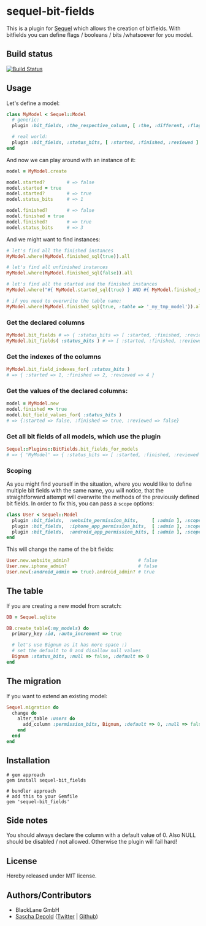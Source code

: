 # sequel-bit-fields

This is a plugin for [Sequel](http://sequel.rubyforge.org/) which allows the creation of bitfields.
With bitfields you can define flags / booleans / bits /whatsoever for you model.

## Build status
[![Build Status](https://secure.travis-ci.org/sdepold/sequel-bit_fields.png)](http://travis-ci.org/sdepold/sequel-bit_fields)

## Usage

Let's define a model:

```ruby
class MyModel < Sequel::Model
  # generic:
  plugin :bit_fields, :the_respective_column, [ :the, :different, :flags, :or, :bits ]

  # real world:
  plugin :bit_fields, :status_bits, [ :started, :finished, :reviewed ]
end
```

And now we can play around with an instance of it:

```ruby
model = MyModel.create

model.started?        # => false
model.started = true
model.started?        # => true
model.status_bits     # => 1

model.finished?       # => false
model.finished = true
model.finished?       # => true
model.status_bits     # => 3
```

And we might want to find instances:

```ruby
# let's find all the finished instances
MyModel.where(MyModel.finished_sql(true)).all

# let's find all unfinished instances
MyModel.where(MyModel.finished_sql(false)).all

# let's find all the started and the finished instances
MyModel.where("#{ MyModel.started_sql(true) } AND #{ MyModel.finished_sql(true) }").all

# if you need to overwrite the table name:
MyModel.where(MyModel.finished_sql(true, :table => '_my_tmp_model')).all
```

### Get the declared columns

```ruby
MyModel.bit_fields # => { :status_bits => [ :started, :finished, :reviewed ] }
MyModel.bit_fields( :status_bits ) # => [ :started, :finished, :reviewed ]
```

### Get the indexes of the columns

```ruby
MyModel.bit_field_indexes_for( :status_bits )
# => { :started => 1, :finished => 2, :reviewed => 4 }
```

### Get the values of the declared columns:

```ruby
model = MyModel.new
model.finished => true
model.bit_field_values_for( :status_bits )
# => {:started => false, :finished => true, :reviewed => false}
```

### Get all bit fields of all models, which use the plugin

```ruby
Sequel::Plugins::BitFields.bit_fields_for_models
# => { 'MyModel' => { :status_bits => [ :started, :finished, :reviewed ] } }
```

### Scoping

As you might find yourself in the situation, where you would like to define
multiple bit fields with the same name, you will notice, that the straightforward
attempt will overwrite the methods of the previously defined bit fields. In order to
fix this, you can pass a `scope` options:

```ruby
class User < Sequel::Model
  plugin :bit_fields,  :website_permission_bits,     [ :admin ], :scope => :website
  plugin :bit_fields,  :iphone_app_permission_bits,  [ :admin ], :scope => :iphone
  plugin :bit_fields,  :android_app_permission_bits, [ :admin ], :scope => :android
end
```

This will change the name of the bit fields:

```ruby
User.new.website_admin?                         # false
User.new.iphone_admin?                          # false
User.new(:android_admin => true).android_admin? # true
```

## The table

If you are creating a new model from scratch:

```ruby
DB = Sequel.sqlite

DB.create_table(:my_models) do
  primary_key :id, :auto_increment => true

  # let's use Bignum as it has more space :)
  # set the default to 0 and disallow null values
  Bignum :status_bits, :null => false, :default => 0
end
```

## The migration

If you want to extend an existing model:

```ruby
Sequel.migration do
  change do
    alter_table :users do
      add_column :permission_bits, Bignum, :default => 0, :null => false
    end
  end
end
```

## Installation

    # gem approach
    gem install sequel-bit_fields

    # bundler approach
    # add this to your Gemfile
    gem 'sequel-bit_fields'

## Side notes

You should always declare the column with a default value of 0. Also NULL should be disabled / not allowed.
Otherwise the plugin will fail hard!

## License
Hereby released under MIT license.

## Authors/Contributors

- BlackLane GmbH
- [Sascha Depold](http://depold.com) ([Twitter](http://twitter.com/sdepold) | [Github](http://github.com/sdepold))
